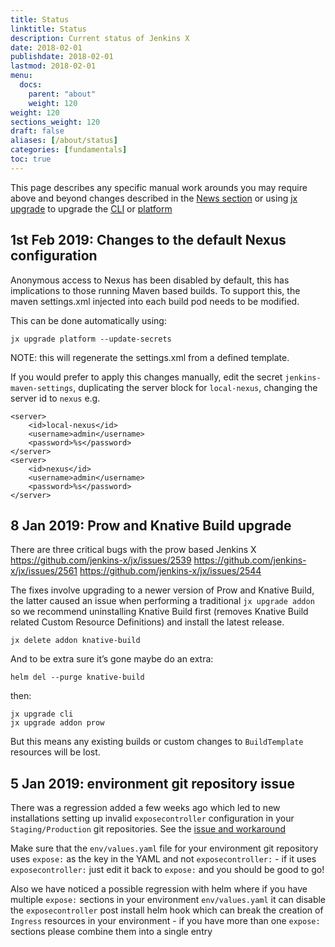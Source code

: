 ```yaml
---
title: Status
linktitle: Status
description: Current status of Jenkins X
date: 2018-02-01
publishdate: 2018-02-01
lastmod: 2018-02-01
menu:
  docs:
    parent: "about"
    weight: 120
weight: 120
sections_weight: 120
draft: false
aliases: [/about/status]
categories: [fundamentals]
toc: true
---
```


This page describes any specific manual work arounds you may require above and beyond changes described in the [News section](/news/) or using [jx upgrade](/commands/jx_upgrade/) to upgrade the [CLI](/commands/jx_upgrade_cli/) or [platform](/commands/jx_upgrade_platform/)
## 1st Feb 2019: Changes to the default Nexus configuration

Anonymous access to Nexus has been disabled by default, this has implications to those running Maven based builds.  To support this, the maven settings.xml injected into each build pod needs to be modified.

This can be done automatically using:

```
jx upgrade platform --update-secrets
```

NOTE: this will regenerate the settings.xml from a defined template.

If you would prefer to apply this changes manually, edit the secret `jenkins-maven-settings`, duplicating the server block for `local-nexus`, changing the server id to `nexus` e.g. 

```
<server>
    <id>local-nexus</id>
    <username>admin</username>
    <password>%s</password>
</server>
<server>
    <id>nexus</id>
    <username>admin</username>
    <password>%s</password>
</server>
```

## 8 Jan 2019: Prow and Knative Build upgrade

There are three critical bugs with the prow based Jenkins X
https://github.com/jenkins-x/jx/issues/2539
https://github.com/jenkins-x/jx/issues/2561
https://github.com/jenkins-x/jx/issues/2544

The fixes involve upgrading to a newer version of Prow and Knative Build, the latter caused an issue when performing a traditional `jx upgrade addon` so we recommend uninstalling Knative Build first (removes Knative Build related Custom Resource Definitions) and install the latest release.  

```
jx delete addon knative-build
```

And to be extra sure it’s gone maybe do an extra:

```
helm del --purge knative-build
```

then:

```
jx upgrade cli
jx upgrade addon prow
```

But this means any existing builds or custom changes to `BuildTemplate` resources will be lost.


## 5 Jan 2019: environment git repository issue

There was a regression added a few weeks ago which led to new installations setting up invalid `exposecontroller` configuration in your `Staging/Production` git repositories. See the [issue and workaround](https://github.com/jenkins-x/jx/issues/2591#issuecomment-451516674)

Make sure that the `env/values.yaml` file for your environment git repository uses `expose:` as the key in the YAML and not `exposecontroller:` - if it uses `exposecontroller:` just edit it back to `expose:` and you should be good to go!

Also we have noticed a possible regression with helm where if you have multiple `expose:` sections in your environment `env/values.yaml` it can disable the `exposecontroller` post install helm hook which can break the creation of `Ingress` resources in your environment - if you have more than one `expose:` sections please combine them into a single entry

